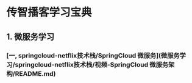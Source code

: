# 传智播客学习宝典



## 1. 微服务学习

###   [一, springcloud-netflix技术栈/SpringCloud 微服务](微服务学习/springcloud-netflix技术栈/视频-SpringCloud 微服务架构/README.md) 

